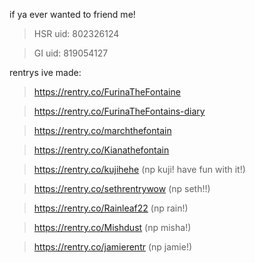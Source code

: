 if ya ever wanted to friend me!

>HSR uid: 802326124

>GI uid: 819054127

rentrys ive made:

>https://rentry.co/FurinaTheFontaine

>https://rentry.co/FurinaTheFontains-diary

>https://rentry.co/marchthefontain

>https://rentry.co/Kianathefontain

>https://rentry.co/kujihehe (np kuji! have fun with it!)

>https://rentry.co/sethrentrywow (np seth!!)

>https://rentry.co/Rainleaf22 (np rain!)

>https://rentry.co/Mishdust (np misha!)

>https://rentry.co/jamierentr (np jamie!)
